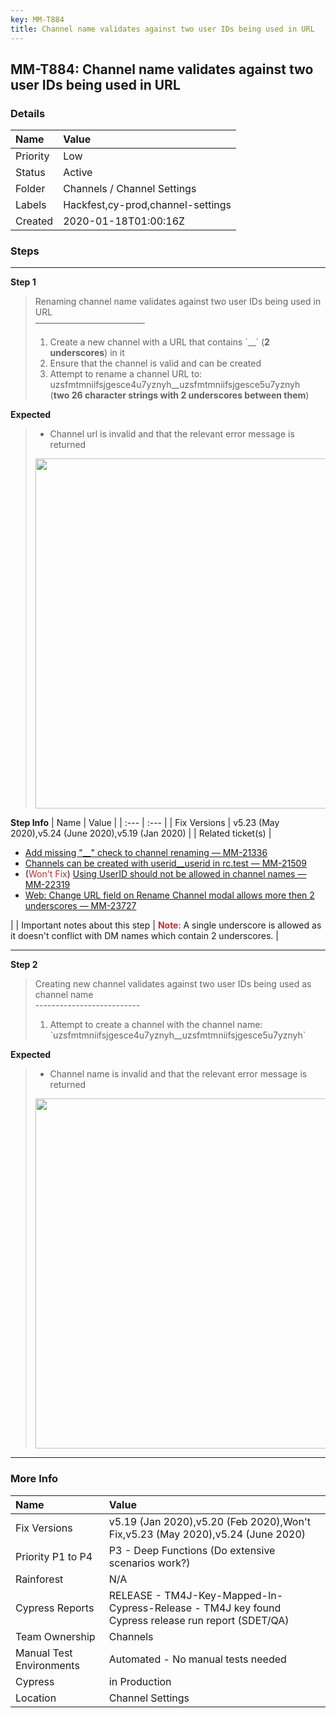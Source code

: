 ```yaml
---
key: MM-T884
title: Channel name validates against two user IDs being used in URL
---
```


## MM-T884: Channel name validates against two user IDs being used in URL

### Details

| Name     | Value                             |
| :------- | :-------------------------------- |
| Priority | Low                               |
| Status   | Active                            |
| Folder   | Channels / Channel Settings       |
| Labels   | Hackfest,cy-prod,channel-settings |
| Created  | 2020-01-18T01:00:16Z              |

### Steps

<hr/>

**Step 1**

> <article>Renaming channel name validates against two user IDs being used in URL<br />–––––––––––––––––––––––––<br /><ol><li>Create a new channel with a URL that contains `__` (<strong>2 underscores</strong>) in it</li><li>Ensure that the channel is valid and can be created</li><li>Attempt to rename a channel URL to: uzsfmtmniifsjgesce4u7yznyh__uzsfmtmniifsjgesce5u7yznyh<br />(<strong>two 26 character strings with 2 underscores between them</strong>)</li></ol></article>

**Expected**

> <article><ul><li>Channel url is invalid and that the relevant error message is returned</li></ul><img src="https://smartbear-tm4j-prod-us-west-2-attachment-rich-text.s3.us-west-2.amazonaws.com/embedded-f3277290f945470c4add5d21ef3dc7ca7b74388fc7152bfb6b99ae58c66a95a8-1589215826306-1589215826306.png" style="width:560px" class="fr-fic fr-fil fr-dib" /></article>

**Step Info**
| Name | Value |
| :--- | :--- |
| Fix Versions | v5.23 (May 2020),v5.24 (June 2020),v5.19 (Jan 2020) |
| Related ticket(s) | <ul><li><a href="https://mattermost.atlassian.net/browse/MM-21336" rel="noopener noreferrer" target="_blank">Add missing "__" check to channel renaming — MM-21336</a></li><li><a href="https://mattermost.atlassian.net/browse/MM-21509" rel="noopener noreferrer" target="_blank">Channels can be created with userid__userid in rc.test — MM-21509</a></li><li>(<span style="color:rgb(184, 49, 47)">Won't Fix</span>) <a href="https://mattermost.atlassian.net/browse/MM-22319">Using UserID should not be allowed in channel names — MM-22319</a></li><li><a href="https://mattermost.atlassian.net/browse/MM-23727">Web: Change URL field on Rename Channel modal allows more then 2 underscores — MM-23727</a></li></ul> |
| Important notes about this step | <strong><span style="color:rgb(184, 49, 47)">Note</span></strong>: A single underscore is allowed as it doesn't conflict with DM names which contain 2 underscores. |

<hr/>

**Step 2**

> <article>Creating new channel validates against two user IDs being used as channel name<br />--------------------------<br /><ol><li>Attempt to create a channel with the channel name: `uzsfmtmniifsjgesce4u7yznyh__uzsfmtmniifsjgesce5u7yznyh`</li></ol></article>

**Expected**

> <article><ul><li>Channel name is invalid and that the relevant error message is returned</li></ul><img src="https://smartbear-tm4j-prod-us-west-2-attachment-rich-text.s3.us-west-2.amazonaws.com/embedded-f3277290f945470c4add5d21ef3dc7ca7b74388fc7152bfb6b99ae58c66a95a8-1589215988436-1589215988436.png" style="width:560px" class="fr-fic fr-fil fr-dib" /></article>

<hr/>

### More Info

| Name                     | Value                                                                                              |
| :----------------------- | :------------------------------------------------------------------------------------------------- |
| Fix Versions             | v5.19 (Jan 2020),v5.20 (Feb 2020),Won't Fix,v5.23 (May 2020),v5.24 (June 2020)                     |
| Priority P1 to P4        | P3 - Deep Functions (Do extensive scenarios work?)                                                 |
| Rainforest               | N/A                                                                                                |
| Cypress Reports          | RELEASE - TM4J-Key-Mapped-In-Cypress-Release - TM4J key found Cypress release run report (SDET/QA) |
| Team Ownership           | Channels                                                                                           |
| Manual Test Environments | Automated - No manual tests needed                                                                 |
| Cypress                  | in Production                                                                                      |
| Location                 | Channel Settings                                                                                   |

